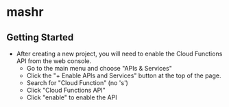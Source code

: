 # mashr

## Getting Started

* After creating a new project, you will need to enable the Cloud Functions
  API from the web console.
  - Go to the main menu and choose "APIs & Services"
  - Click the "+ Enable APIs and Services" button at the top of the page.
  - Search for "Cloud Function" (no 's')
  - Click "Cloud Functions API"
  - Click "enable" to enable the API
